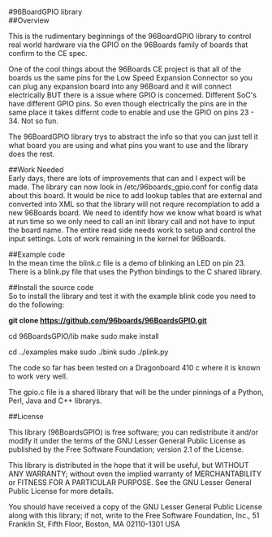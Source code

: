 #96BoardGPIO library  
##Overview  

This is the rudimentary beginnings of the 96BoardGPIO library
to control real world hardware via the GPIO on the 96Boards family of
boards that confirm to the CE spec.

One of the cool things about the 96Boards CE project is that all of the
boards us the same pins for the Low Speed Expansion Connector so you can
plug any expansion board into any 96Board and it will connect electrically
BUT there is a issue where GPIO is concerned.  Different SoC's have
different GPIO pins.  So even though electrically the pins are in the same
place it takes differnt code to enable and use the GPIO on pins 23 - 34. 
Not so fun.

The 96BoardGPIO library trys to abstract the info so that you can just
tell it what board you are using and what pins you want to use and the
library does the rest.

##Work Needed  
Early days, there are lots of improvements that can and I expect will be
made.  The library can now look in /etc/96boards_gpio.conf for config data
about this board.  It would be nice to add lookup tables that are external
and converted into XML so that the library will not requre recomplation to
add a new 96Boards board.  We need to identify how we know what board is
what at run time so we only need to call an init library call and not have
to input the board name.  The entire read side needs work to setup and
control the input settings.  Lots of work remaining in the kernel for
96Boards.

##Example code  
In the mean time the blink.c file is a demo of blinking an LED on pin 23. 
There is a blink.py file that uses the Python bindings to the C shared
library.

##Install the source code  
So to install the library and test it with the example blink code you need
to do the following:

**git clone https://github.com/96boards/96BoardsGPIO.git**  

cd 96BoardsGPIO/lib
make
sudo make install

cd ../examples
make
sudo ./bink
sudo ./plink.py

The code so far has been tested on a Dragonboard 410 c where it is known to
work very well.

The gpio.c file is a shared library that will be the under pinnings
of a Python, Perl, Java and C++ librarys.

##License

This library (96BoardsGPIO) is free software; you can redistribute it
and/or modify it under the terms of the GNU Lesser General Public License
as published by the Free Software Foundation; version 2.1 of the
License.

This library is distributed in the hope that it will be useful, 
but WITHOUT ANY WARRANTY; without even the implied warranty of
MERCHANTABILITY or FITNESS FOR A PARTICULAR PURPOSE.  See the GNU 
Lesser General Public License for more details.

You should have received a copy of the GNU Lesser General Public 
License along with this library; if not, write to the Free Software 
Foundation, Inc., 51 Franklin St, Fifth Floor, Boston, MA 02110-1301 USA

